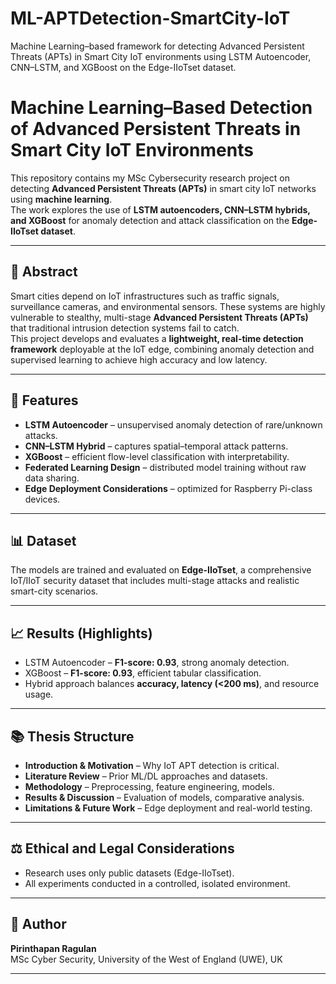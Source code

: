 # ML-APTDetection-SmartCity-IoT
Machine Learning–based framework for detecting Advanced Persistent Threats (APTs) in Smart City IoT environments using LSTM Autoencoder, CNN–LSTM, and XGBoost on the Edge-IIoTset dataset.
# Machine Learning–Based Detection of Advanced Persistent Threats in Smart City IoT Environments

This repository contains my MSc Cybersecurity research project on detecting **Advanced Persistent Threats (APTs)** in smart city IoT networks using **machine learning**.  
The work explores the use of **LSTM autoencoders, CNN–LSTM hybrids, and XGBoost** for anomaly detection and attack classification on the **Edge-IIoTset dataset**.  

---

## 📌 Abstract
Smart cities depend on IoT infrastructures such as traffic signals, surveillance cameras, and environmental sensors. These systems are highly vulnerable to stealthy, multi-stage **Advanced Persistent Threats (APTs)** that traditional intrusion detection systems fail to catch.  
This project develops and evaluates a **lightweight, real-time detection framework** deployable at the IoT edge, combining anomaly detection and supervised learning to achieve high accuracy and low latency.

---

## 🚀 Features
- **LSTM Autoencoder** – unsupervised anomaly detection of rare/unknown attacks.  
- **CNN–LSTM Hybrid** – captures spatial–temporal attack patterns.  
- **XGBoost** – efficient flow-level classification with interpretability.  
- **Federated Learning Design** – distributed model training without raw data sharing.  
- **Edge Deployment Considerations** – optimized for Raspberry Pi-class devices.  

---

## 📊 Dataset
The models are trained and evaluated on **Edge-IIoTset**, a comprehensive IoT/IIoT security dataset that includes multi-stage attacks and realistic smart-city scenarios.  

---

## 📈 Results (Highlights)
- LSTM Autoencoder – **F1-score: 0.93**, strong anomaly detection.  
- XGBoost – **F1-score: 0.93**, efficient tabular classification.  
- Hybrid approach balances **accuracy, latency (<200 ms)**, and resource usage.  

---

## 📚 Thesis Structure
- **Introduction & Motivation** – Why IoT APT detection is critical.  
- **Literature Review** – Prior ML/DL approaches and datasets.  
- **Methodology** – Preprocessing, feature engineering, models.  
- **Results & Discussion** – Evaluation of models, comparative analysis.  
- **Limitations & Future Work** – Edge deployment and real-world testing.  

---

## ⚖️ Ethical and Legal Considerations
- Research uses only public datasets (Edge-IIoTset).  
- All experiments conducted in a controlled, isolated environment.  
 

---

## 📌 Author
**Pirinthapan Ragulan**  
MSc Cyber Security, University of the West of England (UWE), UK  

---


